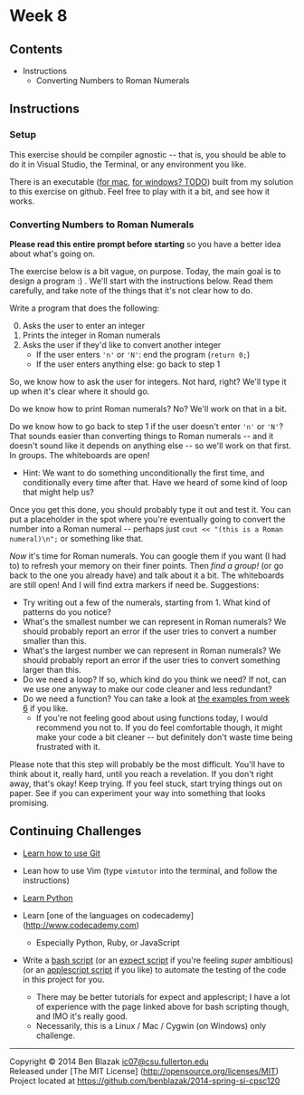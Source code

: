 # Week 8

## Contents

- Instructions
    - Converting Numbers to Roman Numerals



## Instructions

### Setup

This exercise should be compiler agnostic -- that is, you should be able to do
it in Visual Studio, the Terminal, or any environment you like.

There is an executable ([for mac](./num2roman), [for windows? TODO](.)) built
from my solution to this exercise on github.  Feel free to play with it a bit,
and see how it works.


### Converting Numbers to Roman Numerals

**Please read this entire prompt before starting** so you have a better idea
about what's going on.

The exercise below is a bit vague, on purpose.  Today, the main goal is to
design a program :) .  We'll start with the instructions below.  Read them
carefully, and take note of the things that it's not clear how to do.

Write a program that does the following:

0. Asks the user to enter an integer
0. Prints the integer in Roman numerals
0. Asks the user if they'd like to convert another integer
    - If the user enters `'n'` or `'N'`: end the program (`return 0;`)
    - If the user enters anything else: go back to step 1

So, we know how to ask the user for integers.  Not hard, right?  We'll type it
up when it's clear where it should go.

Do we know how to print Roman numerals?  No?  We'll work on that in a bit.

Do we know how to go back to step 1 if the user doesn't enter `'n'` or `'N'`?
That sounds easier than converting things to Roman numerals -- and it doesn't
sound like it depends on anything else -- so we'll work on that first.  In
groups.  The whiteboards are open!

- Hint: We want to do something unconditionally the first time, and
  conditionally every time after that.  Have we heard of some kind of loop that
  might help us?

Once you get this done, you should probably type it out and test it.  You can
put a placeholder in the spot where you're eventually going to convert the
number into a Roman numeral -- perhaps just `cout << "(this is a Roman
numeral)\n";` or something like that.

*Now* it's time for Roman numerals.  You can google them if you want (I had to)
to refresh your memory on their finer points.  Then *find a group!* (or go back
to the one you already have) and talk about it a bit.  The whiteboards are
still open!  And I will find extra markers if need be.  Suggestions:

- Try writing out a few of the numerals, starting from 1.  What kind of
  patterns do you notice?
- What's the smallest number we can represent in Roman numerals?  We should
  probably report an error if the user tries to convert a number smaller than
  this.
- What's the largest number we can represent in Roman numerals?  We should
  probably report an error if the user tries to convert something larger than
  this.
- Do we need a loop?  If so, which kind do you think we need?  If not, can we
  use one anyway to make our code cleaner and less redundant?
- Do we need a function?  You can take a look at 
  [the examples from week 6](../week-6#preview-user-defined-functions)
  if you like.
    - If you're not feeling good about using functions today, I would recommend
      you not to.  If you do feel comfortable though, it might make your code a
      bit cleaner -- but definitely don't waste time being frustrated with it.

Please note that this step will probably be the most difficult.  You'll have to
think about it, really hard, until you reach a revelation.  If you don't right
away, that's okay!  Keep trying.  If you feel stuck, start trying things out on
paper.  See if you can experiment your way into something that looks promising.



## Continuing Challenges

- [Learn how to use Git](http://git-scm.com/documentation)

- Lean how to use Vim (type `vimtutor` into the terminal, and follow the
  instructions)

- [Learn Python](http://docs.python.org/3.3/tutorial/)

- Learn [one of the languages on codecademy] (http://www.codecademy.com)
    - Especially Python, Ruby, or JavaScript

- Write a [bash script](http://www.tldp.org/LDP/abs/html/) (or an [expect
  script](http://w2home.blogspot.com/2007/11/expect-tutorial.html) if you're
  feeling *super* ambitious) (or an [applescript
  script](http://macosxautomation.com/applescript/firsttutorial/index.html) if
  you like) to automate the testing of the code in this project for you.
    - There may be better tutorials for expect and applescript; I have a lot of
      experience with the page linked above for bash scripting though, and IMO
      it's really good.
    - Necessarily, this is a Linux / Mac / Cygwin (on Windows) only challenge.



-------------------------------------------------------------------------------

Copyright &copy; 2014 Ben Blazak <ic07@csu.fullerton.edu>  
Released under [The MIT License] (http://opensource.org/licenses/MIT)  
Project located at <https://github.com/benblazak/2014-spring-si-cpsc120>

